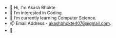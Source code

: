 - 👋 Hi, I’m Akash Bhokte
- 👀 I’m interested in Coding.
- 🌱 I’m currently learning Computer Science.
- 📫 Email Address:- akashbhokte4076@gmail.com.
- 💞️


<!---
akashbhokte/akashbhokte is a ✨ special ✨ repository because its `README.md` (this file) appears on your GitHub profile.
You can click the Preview link to take a look at your changes.
--->
